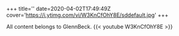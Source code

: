 +++
title=''
date=2020-04-02T17:49:49Z
cover='https://i.ytimg.com/vi/W3KnCfOhY8E/sddefault.jpg'
+++

All content belongs to GlennBeck.
{{< youtube W3KnCfOhY8E >}}
